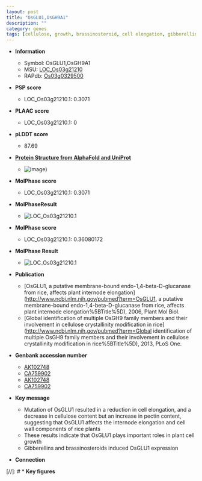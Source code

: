 ```yaml
---
layout: post
title: "OsGLU1,OsGH9A1"
description: ""
category: genes
tags: [cellulose, growth, brassinosteroid, cell elongation, gibberellin, cell wall]
---
```


* **Information**  
    + Symbol: OsGLU1,OsGH9A1  
    + MSU: [LOC_Os03g21210](http://rice.plantbiology.msu.edu/cgi-bin/ORF_infopage.cgi?orf=LOC_Os03g21210)  
    + RAPdb: [Os03g0329500](http://rapdb.dna.affrc.go.jp/viewer/gbrowse_details/irgsp1?name=Os03g0329500)  

* **PSP score**  
    + LOC_Os03g21210.1: 0.3071 

* **PLAAC score**  
    + LOC_Os03g21210.1: 0 

* **pLDDT score**
    + 87.69

* **[Protein Structure from AlphaFold and UniProt](https://www.uniprot.org/uniprotkb/P0C1U4/entry#structure)**
    + ![image](https://ricepsp.github.io/images/P/AF-P0C1U4-F1.png))

* **MolPhase score**
    + LOC_Os03g21210.1: 0.3071

* **MolPhaseResult**
    + ![LOC_Os03g21210.1](https://ricepsp.github.io/pictures/LOC_Os03g/LOC_Os03g21210.1.png)

* **MolPhase score**
    + LOC_Os03g21210.1: 0.36080172

* **MolPhase Result**
    + ![LOC_Os03g21210.1](https://304243504.github.io/Pictures/LOC_Os03g/LOC_Os03g21210.1.png)

* **Publication**  
    + [OsGLU1, a putative membrane-bound endo-1,4-beta-D-glucanase from rice, affects plant internode elongation](http://www.ncbi.nlm.nih.gov/pubmed?term=OsGLU1, a putative membrane-bound endo-1,4-beta-D-glucanase from rice, affects plant internode elongation%5BTitle%5D), 2006, Plant Mol Biol.
    + [Global identification of multiple OsGH9 family members and their involvement in cellulose crystallinity modification in rice](http://www.ncbi.nlm.nih.gov/pubmed?term=Global identification of multiple OsGH9 family members and their involvement in cellulose crystallinity modification in rice%5BTitle%5D), 2013, PLoS One.

* **Genbank accession number**  
    + [AK102748](http://www.ncbi.nlm.nih.gov/nuccore/AK102748)
    + [CA759902](http://www.ncbi.nlm.nih.gov/nuccore/CA759902)
    + [AK102748](http://www.ncbi.nlm.nih.gov/nuccore/AK102748)
    + [CA759902](http://www.ncbi.nlm.nih.gov/nuccore/CA759902)

* **Key message**  
    + Mutation of OsGLU1 resulted in a reduction in cell elongation, and a decrease in cellulose content but an increase in pectin content, suggesting that OsGLU1 affects the internode elongation and cell wall components of rice plants
    + These results indicate that OsGLU1 plays important roles in plant cell growth
    + Gibberellins and brassinosteroids induced OsGLU1 expression

* **Connection**  

[//]: # * **Key figures**  


